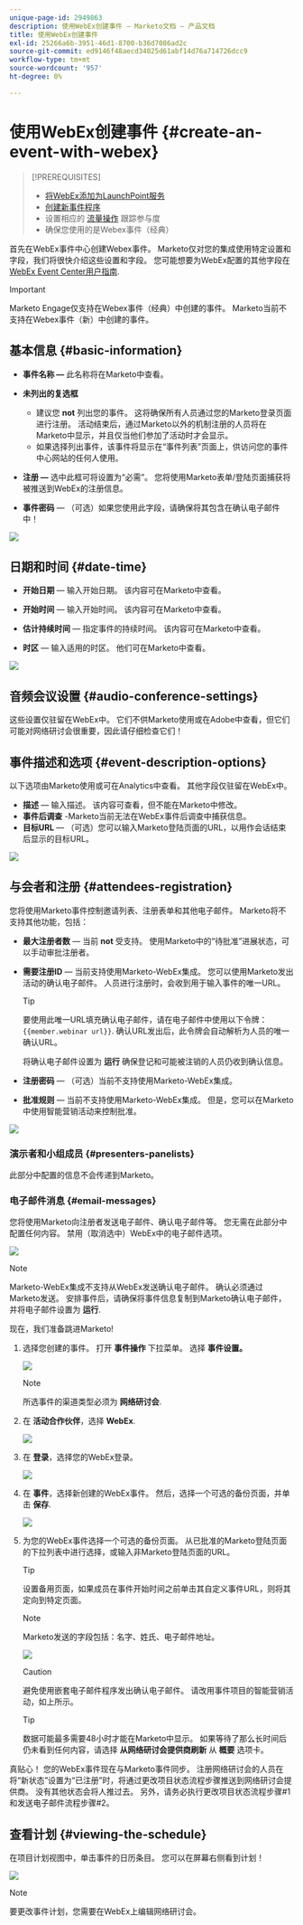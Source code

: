 ```yaml
---
unique-page-id: 2949863
description: 使用WebEx创建事件 — Marketo文档 — 产品文档
title: 使用WebEx创建事件
exl-id: 25266a6b-3951-46d1-8700-b36d7086ad2c
source-git-commit: ed9146f48aecd34025d61abf14d76a714726dcc9
workflow-type: tm+mt
source-wordcount: '957'
ht-degree: 0%

---
```


# 使用WebEx创建事件 {#create-an-event-with-webex}

>[!PREREQUISITES]
>
>* [将WebEx添加为LaunchPoint服务](/help/marketo/product-docs/administration/additional-integrations/add-webex-as-a-launchpoint-service.md)
>* [创建新事件程序](/help/marketo/product-docs/demand-generation/events/understanding-events/create-a-new-event-program.md)
>* 设置相应的 [流量操作](/help/marketo/product-docs/core-marketo-concepts/smart-campaigns/flow-actions/add-a-flow-step-to-a-smart-campaign.md) 跟踪参与度
>* 确保您使用的是Webex事件（经典）


首先在WebEx事件中心创建Webex事件。 Marketo仅对您的集成使用特定设置和字段，我们将很快介绍这些设置和字段。 您可能想要为WebEx配置的其他字段在 [WebEx Event Center用户指南](https://www.cisco.com/c/dam/en/us/td/docs/collaboration/meeting_center/wbs298/wx_ec_host_ug.pdf).

>[!IMPORTANT]
>
>Marketo Engage仅支持在Webex事件（经典）中创建的事件。 Marketo当前不支持在Webex事件（新）中创建的事件。

## 基本信息 {#basic-information}

* **事件名称 —** 此名称将在Marketo中查看。
* **未列出的复选框**

   * 建议您 **not** 列出您的事件。 这将确保所有人员通过您的Marketo登录页面进行注册。 活动结束后，通过Marketo以外的机制注册的人员将在Marketo中显示，并且仅当他们参加了活动时才会显示。
   * 如果选择列出事件，该事件将显示在“事件列表”页面上，供访问您的事件中心网站的任何人使用。

* **注册 —** 选中此框可将设置为“必需”。 您将使用Marketo表单/登陆页面捕获将被推送到WebEx的注册信息。
* **事件密码** — （可选）如果您使用此字段，请确保将其包含在确认电子邮件中！

![](assets/image2015-5-28-13-3a30-3a55.png)

## 日期和时间 {#date-time}

* **开始日期**  — 输入开始日期。 该内容可在Marketo中查看。

* **开始时间**  — 输入开始时间。 该内容可在Marketo中查看。

* **估计持续时间**  — 指定事件的持续时间。 该内容可在Marketo中查看。

* **时区**  — 输入适用的时区。 他们可在Marketo中查看。

![](assets/image2015-5-28-13-3a37-3a39.png)

## 音频会议设置 {#audio-conference-settings}

这些设置仅驻留在WebEx中。 它们不供Marketo使用或在Adobe中查看，但它们可能对网络研讨会很重要，因此请仔细检查它们！

## 事件描述和选项  {#event-description-options}

以下选项由Marketo使用或可在Analytics中查看。 其他字段仅驻留在WebEx中。

* **描述**  — 输入描述。 该内容可查看，但不能在Marketo中修改。
* **事件后调查** -Marketo当前无法在WebEx事件后调查中捕获信息。
* **目标URL**  — （可选）您可以输入Marketo登陆页面的URL，以用作会话结束后显示的目标URL。

![](assets/image2015-5-28-13-3a48-3a49.png)

## 与会者和注册 {#attendees-registration}

您将使用Marketo事件控制邀请列表、注册表单和其他电子邮件。 Marketo将不支持其他功能，包括：

* **最大注册者数**  — 当前 **not** 受支持。  使用Marketo中的“待批准”进展状态，可以手动审批注册者。

* **需要注册ID**  — 当前支持使用Marketo-WebEx集成。 您可以使用Marketo发出活动的确认电子邮件。 人员进行注册时，会收到用于输入事件的唯一URL。

   >[!TIP]
   >
   >要使用此唯一URL填充确认电子邮件，请在电子邮件中使用以下令牌： `{{member.webinar url}}`. 确认URL发出后，此令牌会自动解析为人员的唯一确认URL。
   >
   >将确认电子邮件设置为 **运行** 确保登记和可能被注销的人员仍收到确认信息。

* **注册密码**  — （可选）当前不支持使用Marketo-WebEx集成。
* **批准规则**  — 当前不支持使用Marketo-WebEx集成。 但是，您可以在Marketo中使用智能营销活动来控制批准。

![](assets/image2015-5-28-14-3a4-3a41.png)

### 演示者和小组成员 {#presenters-panelists}

此部分中配置的信息不会传递到Marketo。

### 电子邮件消息 {#email-messages}

您将使用Marketo向注册者发送电子邮件、确认电子邮件等。 您无需在此部分中配置任何内容。 禁用（取消选中）WebEx中的电子邮件选项。

![](assets/image2015-5-28-14-3a9-3a14.png)

>[!NOTE]
>
>Marketo-WebEx集成不支持从WebEx发送确认电子邮件。 确认必须通过Marketo发送。 安排事件后，请确保将事件信息复制到Marketo确认电子邮件，并将电子邮件设置为 **运行**.

现在，我们准备跳进Marketo!

1. 选择您创建的事件。 打开 **事件操作** 下拉菜单。 选择 **事件设置。**

   ![](assets/image2015-5-14-16-3a7-3a31.png)

   >[!NOTE]
   >
   >所选事件的渠道类型必须为 **网络研讨会**.

1. 在 **活动合作伙伴**，选择 **WebEx**.

   ![](assets/image2015-1-30-13-3a58-3a2.png)

1. 在 **登录**，选择您的WebEx登录。

   ![](assets/image2015-5-18-12-3a2-3a26.png)

1. 在 **事件**，选择新创建的WebEx事件。 然后，选择一个可选的备份页面，并单击 **保存**.

   ![](assets/image2015-5-14-16-3a15-3a55.png)

1. 为您的WebEx事件选择一个可选的备份页面。 从已批准的Marketo登陆页面的下拉列表中进行选择，或输入非Marketo登陆页面的URL。

   >[!TIP]
   >
   >设置备用页面，如果成员在事件开始时间之前单击其自定义事件URL，则将其定向到特定页面。

   >[!NOTE]
   >
   >Marketo发送的字段包括：名字、姓氏、电子邮件地址。

   ![](assets/webex.png)

   >[!CAUTION]
   >
   >避免使用嵌套电子邮件程序发出确认电子邮件。 请改用事件项目的智能营销活动，如上所示。

   >[!TIP]
   >
   >数据可能最多需要48小时才能在Marketo中显示。 如果等待了那么长时间后仍未看到任何内容，请选择 **从网络研讨会提供商刷新** 从 **概要** 选项卡。

真贴心！ 您的WebEx事件现在与Marketo事件同步。  注册网络研讨会的人员在将“新状态”设置为“已注册”时，将通过更改项目状态流程步骤推送到网络研讨会提供商。 没有其他状态会将人推过去。 另外，请务必执行更改项目状态流程步骤#1和发送电子邮件流程步骤#2。

## 查看计划  {#viewing-the-schedule}

在项目计划视图中，单击事件的日历条目。 您可以在屏幕右侧看到计划！

![](assets/image2015-5-14-16-3a21-3a41.png)

>[!NOTE]
>
>要更改事件计划，您需要在WebEx上编辑网络研讨会。
